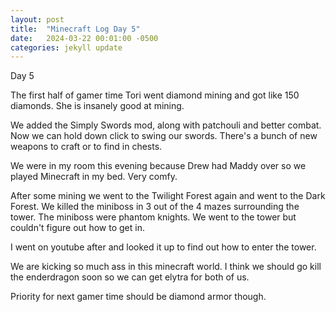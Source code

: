 ```yaml
---
layout: post
title:  "Minecraft Log Day 5"
date:   2024-03-22 00:01:00 -0500
categories: jekyll update
---
```


Day 5

The first half of gamer time Tori went diamond mining and got like 150 diamonds. She is insanely good at mining. 

We added the Simply Swords mod, along with patchouli and better combat. Now we can hold down click to swing our swords. There's a bunch of new weapons to craft or to find in chests.

We were in my room this evening because Drew had Maddy over so we played Minecraft in my bed. Very comfy.

After some mining we went to the Twilight Forest again and went to the Dark Forest. We killed the miniboss in 3 out of the 4 mazes surrounding the tower. The miniboss were phantom knights. We went to the tower but couldn't figure out how to get in.

I went on youtube after and looked it up to find out how to enter the tower.

We are kicking so much ass in this minecraft world. I think we should go kill the enderdragon soon so we can get elytra for both of us.

Priority for next gamer time should be diamond armor though.